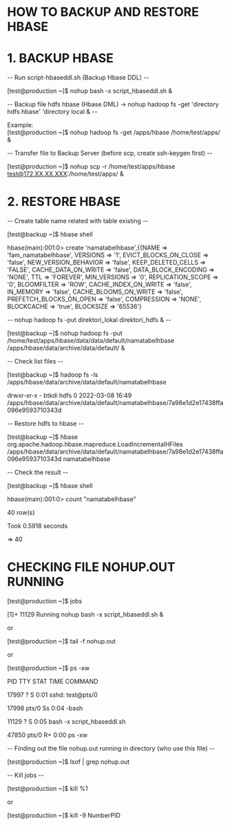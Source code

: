 # HOW TO BACKUP AND RESTORE HBASE
# 1. BACKUP HBASE

-- Run script-hbaseddl.sh (Backup Hbase DDL) --
  
  [test@production ~]$ nohup bash -x script_hbaseddl.sh &
 
-- Backup file hdfs hbase (Hbase DML) -> nohup hadoop fs -get 'directory hdfs hbase' 'directory local & --

Example:  
  [test@production ~]$ nohup hadoop fs -get /apps/hbase /home/test/apps/ &

-- Transfer file to Backup Server (before scp, create ssh-keygen first) --

  [test@production ~]$ nohup scp -r /home/test/apps/hbase test@172.XX.XX.XXX:/home/test/apps/ &
  
# 2. RESTORE HBASE
-- Create table name related with table existing --
  
  [test@backup ~]$ hbase shell
  
  hbase(main):001:0> create 'namatabelhbase',{{NAME => 'fam_namatabelhbase', VERSIONS => '1', EVICT_BLOCKS_ON_CLOSE => 'false', NEW_VERSION_BEHAVIOR => 'false',     KEEP_DELETED_CELLS => 'FALSE', CACHE_DATA_ON_WRITE => 'false', DATA_BLOCK_ENCODING => 'NONE', TTL => 'FOREVER', MIN_VERSIONS => '0', REPLICATION_SCOPE => '0', BLOOMFILTER => 'ROW', CACHE_INDEX_ON_WRITE => 'false', IN_MEMORY => 'false', CACHE_BLOOMS_ON_WRITE => 'false', PREFETCH_BLOCKS_ON_OPEN => 'false', COMPRESSION => 'NONE', BLOCKCACHE => 'true', BLOCKSIZE => '65536'}

-- nohup hadoop fs -put direktori_lokal direktori_hdfs & --

  [test@backup ~]$ nohup hadoop fs -put /home/test/apps/hbase/data/data/default/namatabelhbase /apps/hbase/data/archive/data/default/ &

--  Check list files --
  
  [test@backup ~]$ hadoop fs -ls /apps/hbase/data/archive/data/default/namatabelhbase
  
  drwxr-xr-x   - btkdi hdfs          0 2022-03-08 16:49 /apps/hbase/data/archive/data/default/namatabelhbase/7a98e1d2e17438ffa096e9593710343d

-- Restore hdfs to hbase --
  
  [test@backup ~]$ hbase org.apache.hadoop.hbase.mapreduce.LoadIncrementalHFiles /apps/hbase/data/archive/data/default/namatabelhbase/7a98e1d2e17438ffa096e9593710343d namatabelhbase

-- Check the result --
  
  [test@backup ~]$ hbase shell
  
  hbase(main):001:0> count "namatabelhbase"
  
  40 row(s)
  
  Took 0.5918 seconds
  
  => 40

# CHECKING FILE NOHUP.OUT RUNNING

  [test@production ~]$ jobs
  
  [1]+ 11129 Running                 nohup bash -x script_hbaseddl.sh &
  
  or
  
  [test@production ~]$ tail -f nohup.out
  
  or
  
  [test@production ~]$ ps -xw
  
  PID TTY      STAT   TIME COMMAND
  
  17997 ?        S      0:01 sshd: test@pts/0
  
  17998 pts/0    Ss     0:04 -bash
  
  11129 ?        S      0:05 bash -x script_hbaseddl.sh
  
  47850 pts/0    R+     0:00 ps -xw
  
-- Finding out the file nohup.out running in directory (who use this file) --
  
  [test@production ~]$ lsof | grep nohup.out
  
-- Kill jobs --
  
  [test@production ~]$ kill %1
  
  or 
  
  [test@production ~]$ kill -9 NumberPID
